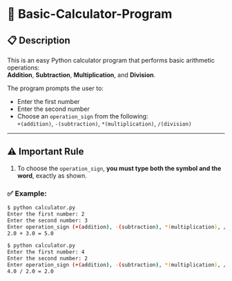 # 🧮 Basic-Calculator-Program

## 📋 Description

This is an easy Python calculator program that performs basic arithmetic operations:  
**Addition**, **Subtraction**, **Multiplication**, and **Division**.

The program prompts the user to:
- Enter the first number  
- Enter the second number  
- Choose an `operation_sign` from the following:  
  `+(addition)`, `-(subtraction)`, `*(multiplication)`, `/(division)`

---

## ⚠️ Important Rule

1. To choose the `operation_sign`, **you must type both the symbol and the word**, exactly as shown.  

### ✅ Example:
```bash
$ python calculator.py
Enter the first number: 2
Enter the second number: 3
Enter operation_sign (+(addition), -(subtraction), *(multiplication), /(division)): +(addition)
2.0 + 3.0 = 5.0

$ python calculator.py
Enter the first number: 4
Enter the second number: 2
Enter operation_sign (+(addition), -(subtraction), *(multiplication), /(division)): /(division)
4.0 / 2.0 = 2.0


